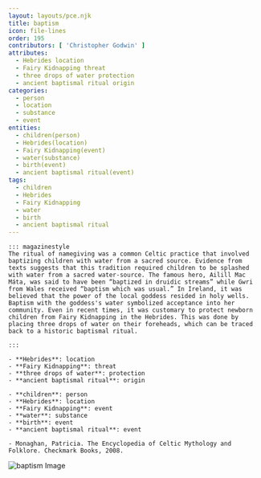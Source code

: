 ```yaml
---
layout: layouts/pce.njk
title: baptism
icon: file-lines
order: 195
contributors: [ 'Christopher Godwin' ]
attributes:
  - Hebrides location
  - Fairy Kidnapping threat
  - three drops of water protection
  - ancient baptismal ritual origin
categories:
  - person
  - location
  - substance
  - event
entities:
  - children(person)
  - Hebrides(location)
  - Fairy Kidnapping(event)
  - water(substance)
  - birth(event)
  - ancient baptismal ritual(event)
tags:
  - children
  - Hebrides
  - Fairy Kidnapping
  - water
  - birth
  - ancient baptismal ritual
---
```

``` tab [group1:Info]
::: magazinestyle
The ritual of namegiving was a common Celtic practice that involved baptizing children with water from a sacred source. Evidence from texts suggests that this tradition required children to be splashed with water from a sacred water-source. The famous hero, Ailill Mac Máta, was said to have been “baptized in druidic streams” while Gwri from Wales received “baptism which was usual.” In Ireland, it was believed that the power of the local goddess resided in holy wells. Baptism with the goddess's water symbolized acceptance into her community. Even in recent times, it was customary to protect newborn children from Fairy Kidnapping in the Hebrides. This was done by placing three drops of water on their foreheads, which can be traced back to a historic baptismal ritual.

:::
```
``` tab [group1:Attributes]
- **Hebrides**: location
- **Fairy Kidnapping**: threat
- **three drops of water**: protection
- **ancient baptismal ritual**: origin
```
``` tab [group1:Entities]
- **children**: person
- **Hebrides**: location
- **Fairy Kidnapping**: event
- **water**: substance
- **birth**: event
- **ancient baptismal ritual**: event
```
``` tab [group1:Sources]
- Monaghan, Patricia. The Encyclopedia of Celtic Mythology and Folklore. Checkmark Books, 2008.
```
![baptism Image](https://upload.wikimedia.org/wikipedia/commons/a/ad/Battesimo_dei_neofiti_2.jpg)
